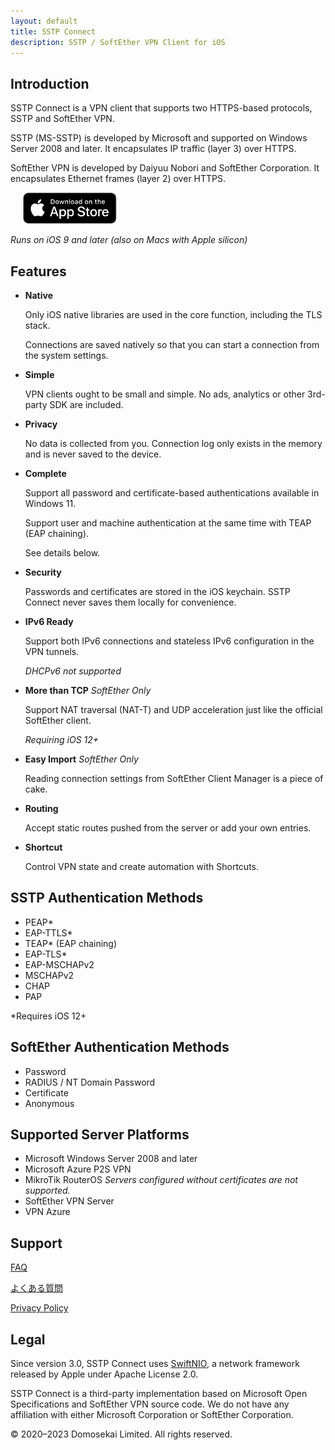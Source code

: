 ```yaml
---
layout: default
title: SSTP Connect
description: SSTP / SoftEther VPN Client for iOS
---
```


## Introduction

SSTP Connect is a VPN client that supports two HTTPS-based protocols, SSTP and SoftEther VPN.

SSTP (MS-SSTP) is developed by Microsoft and supported on Windows Server 2008 and later. It encapsulates IP traffic (layer 3) over HTTPS.

SoftEther VPN is developed by Daiyuu Nobori and SoftEther Corporation. It encapsulates Ethernet frames (layer 2) over HTTPS.

<a href='https://apps.apple.com/us/app/sstp-connect/id1543667909?itsct=apps_box&itscg=30200'><img alt='Download on the App Store' height="50" hspace="20" src='Download_on_the_App_Store_Badge_US-UK_RGB_blk_092917.svg'/></a>

*Runs on iOS 9 and later (also on Macs with Apple silicon)*

## Features

- **Native**

  Only iOS native libraries are used in the core function, including the TLS stack.
  
  Connections are saved natively so that you can start a connection from the system settings.

- **Simple**
  
  VPN clients ought to be small and simple. No ads, analytics or other 3rd-party SDK are included.

- **Privacy**

  No data is collected from you. Connection log only exists in the memory and is never saved to the device.

- **Complete**
  
  Support all password and certificate-based authentications available in Windows 11.
  
  Support user and machine authentication at the same time with TEAP (EAP chaining).
  
  See details below.

- **Security**
  
  Passwords and certificates are stored in the iOS keychain. SSTP Connect never saves them locally for convenience.

- **IPv6 Ready**

  Support both IPv6 connections and stateless IPv6 configuration in the VPN tunnels.
  
  *DHCPv6 not supported*

- **More than TCP** *SoftEther Only*

  Support NAT traversal (NAT-T) and UDP acceleration just like the official SoftEther client.
  
  *Requiring iOS 12+*

- **Easy Import** *SoftEther Only*

  Reading connection settings from SoftEther Client Manager is a piece of cake.

- **Routing**

  Accept static routes pushed from the server or add your own entries.
  
- **Shortcut**

  Control VPN state and create automation with Shortcuts.

## SSTP Authentication Methods

- PEAP*
- EAP-TTLS*
- TEAP* (EAP chaining)
- EAP-TLS*
- EAP-MSCHAPv2
- MSCHAPv2
- CHAP
- PAP

*Requires iOS 12+

## SoftEther Authentication Methods

- Password
- RADIUS / NT Domain Password
- Certificate
- Anonymous

## Supported Server Platforms

- Microsoft Windows Server 2008 and later
- Microsoft Azure P2S VPN
- MikroTik RouterOS  *Servers configured without certificates are not supported.*
- SoftEther VPN Server
- VPN Azure

## Support

[FAQ](help.html)

[よくある質問](help-ja.html)

[Privacy Policy](privacy.html)

## Legal

Since version 3.0, SSTP Connect uses [SwiftNIO](https://github.com/apple/swift-nio), a network framework released by Apple under Apache License 2.0.

SSTP Connect is a third-party implementation based on Microsoft Open Specifications and SoftEther VPN source code. 
We do not have any affiliation with either Microsoft Corporation or SoftEther Corporation.
  
© 2020–2023 Domosekai Limited.  All rights reserved.
